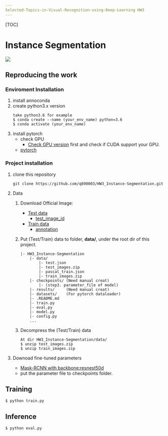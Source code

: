 ```yaml
---
Selected-Topics-in-Visual-Recognition-using-Deep-Learning HW3
---
```

[TOC]
# Instance Segmentation
![](https://i.imgur.com/rNpyJmf.png)

## Reproducing the work
### Enviroment Installation
1. install annoconda
2. create python3.x version 
    ```
    take python3.6 for example
    $ conda create --name (your_env_name) python=3.6
    $ conda activate (your_env_name)
    ```
3. install pytorch 
    - check GPU
        - [Check GPU version](https://www.nvidia.com/Download/index.aspx?lang=cn%20) first and check if CUDA support your GPU.
    - [pytorch](https://pytorch.org/get-started/locally/)
### Project installation
1. clone this repository
    ``` 
    git clone https://github.com/q890003/HW3_Instance-Segmentation.git
    ```
2. Data
    1. Download Official Image: 
        - [Test data](https://drive.google.com/file/d/1VbAitjYKun3Tgc-Tl_wDCEEUO4iqlyhi/view?usp=sharing)
            - [test_image_id](https://drive.google.com/file/d/1hVdPqCiprp888o2yRvV0mYQrumdVTRxA/view?usp=sharing)
        - [Train data](https://drive.google.com/file/d/1XBcZ5-gwtK7SeU1N9f9Oswove09HrUgu/view?usp=sharing)
            - [annotation](https://drive.google.com/file/d/1cVO0aBAXm4XBdxu2PGg7bxwOFV_S5Zu8/view?usp=sharing)

    2. Put (Test/Train) data to folder, **data/**, under the root dir of this project. 
        ```
        |- HW3_Instance-Segmentation
            |- data/
                |- test.json
                |- test_images.zip
                |- pascal_train.json 
                |- train_images.zip
            |- checkpoints/ (Need manual creat)
                |- (step3. parameter_file of model)
            |- results/     (Need manual creat)
            |- datasets/    (For pytorch dataloader)
            |- .README.md
            |- train.py
            |- eval.py
            |- model.py
            |- config.py
            ...
        ```
    3. Decompress the (Test/Train) data
        ```
        At dir HW3_Instance-Segmentation/data/
        $ unzip test_images.zip
        $ unzip train_images.zip
        ```

4. Downoad fine-tuned parameters
    - [Mask-RCNN with backbone:resnest50d](https://drive.google.com/file/d/1threB0RzP_1qh-tFtTBLZM_-e0lTP4HO/view?usp=sharing)
    - put the parameter file to checkpoints folder.
## Training
```
$ python train.py
``` 
## Inference

```
$ python eval.py
```

